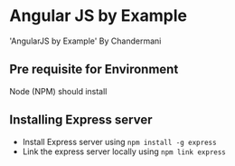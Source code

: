 # Angular JS by Example
'AngularJS by Example' By Chandermani

## Pre requisite for Environment
Node (NPM) should install

## Installing Express server
* Install Express server using `npm install -g express`
* Link the express server locally using `npm link express`
